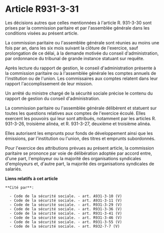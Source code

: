 # Article R931-3-31

Les décisions autres que celles mentionnées à l'article R. 931-3-30 sont prises par la commission paritaire et par
l'assemblée générale dans les conditions visées au présent article.

La commission paritaire ou l'assemblée générale sont réunies au moins une fois par an, dans les six mois suivant la clôture
de l'exercice, sauf prolongation de ce délai, à la demande motivée du conseil d'administration, par ordonnance du tribunal de
grande instance statuant sur requête.

Après lecture du rapport de gestion, le conseil d'administration présente à la commission paritaire ou à l'assemblée générale
les comptes annuels de l'institution ou de l'union. Les commissaires aux comptes relatent dans leur rapport l'accomplissement
de leur mission.

Un arrêté du ministre chargé de la sécurité sociale précise le contenu du rapport de gestion du conseil d'administration.

La commission paritaire ou l'assemblée générale délibèrent et statuent sur toutes les questions relatives aux comptes de
l'exercice écoulé. Elles exercent les pouvoirs qui leur sont attribués, notamment par les articles R. 931-3-26, troisième
alinéa, et R. 931-3-27, deuxième et troisième alinéa.

Elles autorisent les emprunts pour fonds de développement ainsi que les émissions, par l'institution ou l'union, des titres
et emprunts subordonnés.

Pour l'exercice des attributions prévues au présent article, la commission paritaire se prononce par voie de délibération
adoptée par accord entre, d'une part, l'employeur ou la majorité des organisations syndicales d'employeurs et, d'autre part,
la majorité des organisations syndicales de salariés.

**Liens relatifs à cet article**

	**Cité par**:

	  - Code de la sécurité sociale. - art. A931-3-10 (V)
	  - Code de la sécurité sociale. - art. A931-3-11 (V)
	  - Code de la sécurité sociale. - art. R931-3-29 (V)
	  - Code de la sécurité sociale. - art. R931-3-36 (V)
	  - Code de la sécurité sociale. - art. R931-3-41 (V)
	  - Code de la sécurité sociale. - art. R931-3-46 (V)
	  - Code de la sécurité sociale. - art. R931-3-55 (V)
	  - Code de la sécurité sociale. - art. R932-7-7 (V)
